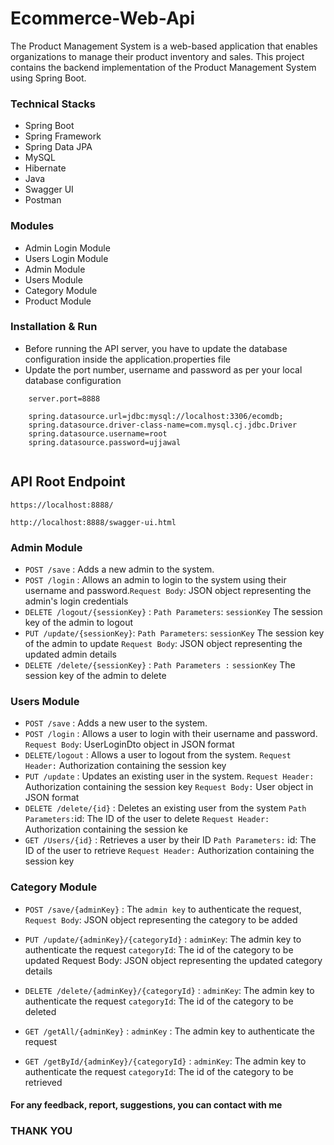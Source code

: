# Ecommerce-Web-Api

The Product Management System is a web-based application that enables organizations to manage their product inventory and sales. This project contains the backend implementation of the Product Management System using Spring Boot.


### Technical Stacks

- Spring Boot 
- Spring Framework
- Spring Data JPA 
- MySQL 
- Hibernate
- Java
- Swagger UI
- Postman


### Modules
-  Admin Login Module
-  Users Login Module
-  Admin Module
-  Users Module
-  Category Module
-  Product Module



### Installation & Run
- Before running the API server, you have to update the database configuration inside the application.properties file
- Update the port number, username and password as per your local database configuration
````
    server.port=8888

    spring.datasource.url=jdbc:mysql://localhost:3306/ecomdb;
    spring.datasource.driver-class-name=com.mysql.cj.jdbc.Driver
    spring.datasource.username=root
    spring.datasource.password=ujjawal
    
````
## API Root Endpoint

`https://localhost:8888/`

`http://localhost:8888/swagger-ui.html`


### Admin Module

* `POST /save` : Adds a new admin to the system.
* `POST /login` : Allows an admin to login to the system using their username and password.`Request Body`: JSON object representing the admin's login credentials
*  `DELETE /logout/{sessionKey}` : `Path Parameters`: `sessionKey` The session key of the admin to logout
* `PUT /update/{sessionKey}`: `Path Parameters`: `sessionKey` The session key of the admin to update
`Request Body`: JSON object representing the updated admin details
* `DELETE /delete/{sessionKey}` : `Path Parameters :` `sessionKey` The session key of the admin to delete


### Users Module


* `POST /save` : Adds a new user to the system.
* `POST /login` : Allows a user to login with their username and password. `Request Body`: UserLoginDto object in JSON format
* `DELETE/logout` : Allows a user to logout from the system. `Request Header:` Authorization containing the session key
* `PUT /update` : Updates an existing user in the system.
`Request Header:` Authorization containing the session key
`Request Body:` User object in JSON format
* `DELETE /delete/{id}` : Deletes an existing user from the system
`Path Parameters:`id: The ID of the user to delete
`Request Header:` Authorization containing the session ke
* `GET /Users/{id}` : Retrieves a user by their ID `Path Parameters:` id: The ID of the user to retrieve
`Request Header:` Authorization containing the session key


### Category Module


* `POST /save/{adminKey}` : The `admin key` to authenticate the request,
  `Request Body`: JSON object representing the category to be added
* `PUT /update/{adminKey}/{categoryId}` : `adminKey`: The admin key to authenticate the request
   `categoryId`: The id of the category to be updated
Request Body: JSON object representing the updated category details

* `DELETE /delete/{adminKey}/{categoryId}` : `adminKey`: The admin key to authenticate the request
`categoryId`: The id of the category to be deleted
* `GET /getAll/{adminKey}` : `adminKey` : The admin key to authenticate the request
* `GET /getById/{adminKey}/{categoryId}` : `adminKey`: The admin key to authenticate the request
`categoryId`: The id of the category to be retrieved



#### For any feedback, report, suggestions, you can contact with me
### THANK YOU


